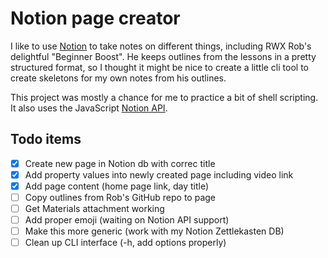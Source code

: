 # Notion page creator

I like to use [Notion](https://www.notion.so/) to take notes on different things, including RWX Rob's delightful "Beginner Boost".
He keeps outlines from the lessons in a pretty structured format, so I thought it might be nice to create a little cli tool to create skeletons for my own notes from his outlines.

This project was mostly a chance for me to practice a bit of shell scripting. It also  uses the JavaScript [Notion API](https://developers.notion.com/).


## Todo items
- [x] Create new page in Notion db with correc title
- [x] Add property values into newly created page including video link
- [x] Add page content (home page link, day title)
- [ ] Copy outlines from Rob's GitHub repo to page
- [ ] Get Materials attachment working
- [ ] Add proper emoji (waiting on Notion API support)
- [ ] Make this more generic (work with my Notion Zettlekasten DB)
- [ ] Clean up CLI interface (-h, add options properly)
